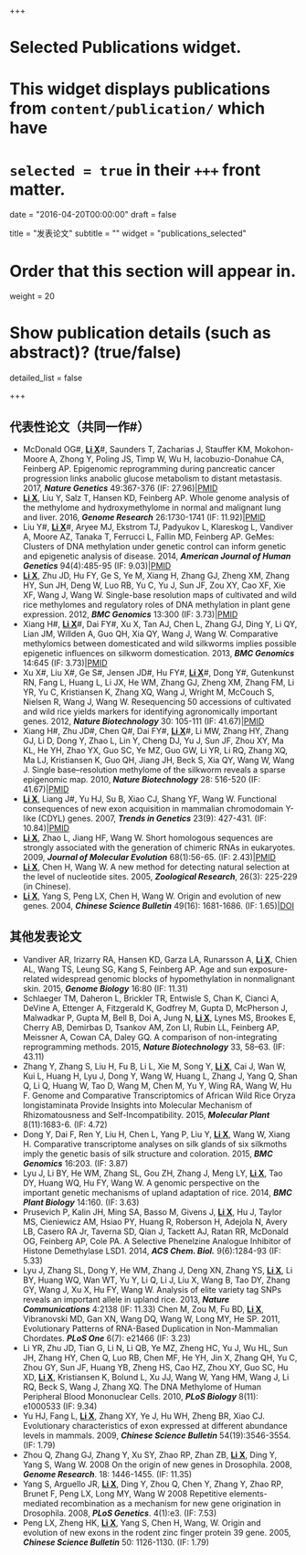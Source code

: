 +++
# Selected Publications widget.
# This widget displays publications from `content/publication/` which have
# `selected = true` in their `+++` front matter.

date = "2016-04-20T00:00:00"
draft = false

title = "发表论文"
subtitle = ""
widget = "publications_selected"

# Order that this section will appear in.
weight = 20

# Show publication details (such as abstract)? (true/false)
detailed_list = false

+++

## 代表性论文（共同一作#）
* McDonald OG#, <u>**Li X**</u>#, Saunders T, Zacharias J, Stauffer KM, Mokohon-Moore A, Zhong Y, Poling JS, Timp W, Wu H, Iacobuzio-Donahue CA, Feinberg AP. Epigenomic reprogramming during pancreatic cancer progression links anabolic glucose metabolism to distant metastasis. 2017, ***Nature Genetics*** 49:367-376 (IF: 27.96)|[PMID](https://www.ncbi.nlm.nih.gov/pubmed/28092686)
* <u>**Li X**</u>, Liu Y, Salz T, Hansen KD, Feinberg AP. Whole genome analysis of the methylome and hydroxymethylome in normal and malignant lung and liver. 2016, ***Genome Research*** 26:1730-1741 (IF: 11.92)|[PMID](https://www.ncbi.nlm.nih.gov/pubmed/27737935)
* Liu Y#, <u>**Li X**</u>#, Aryee MJ, Ekstrom TJ, Padyukov L, Klareskog L, Vandiver A, Moore AZ, Tanaka T, Ferrucci L, Fallin MD, Feinberg AP. GeMes: Clusters of DNA methylation under genetic control can inform genetic and epigenetic analysis of disease. 2014, ***American Journal of Human Genetics*** 94(4):485-95 (IF: 9.03)|[PMID](https://www.ncbi.nlm.nih.gov/pubmed/24656863)
* <u>**Li X**</u>, Zhu JD, Hu FY, Ge S, Ye M,  Xiang H, Zhang GJ, Zheng XM, Zhang HY, Sun JH, Deng W, Luo RB, Yu C, Yu J, Sun JF, Zou XY, Cao XF, Xie XF, Wang J, Wang W. Single-base resolution maps of cultivated and wild rice methylomes and regulatory roles of DNA methylation in plant gene expression. 2012,  ***BMC Genomics*** 13:300 (IF: 3.73)|[PMID](https://www.ncbi.nlm.nih.gov/pubmed/22747568)
* Xiang H#, <u>**Li X**</u>#, Dai FY#, Xu X, Tan AJ, Chen L, Zhang GJ, Ding Y, Li QY, Lian JM, Willden A, Guo QH, Xia QY, Wang J, Wang W. Comparative methylomics between domesticated and wild silkworms implies possible epigenetic influences on silkworm domestication. 2013, ***BMC Genomics*** 14:645 (IF: 3.73)|[PMID](https://www.ncbi.nlm.nih.gov/pubmed/24059350)
* Xu X#, Liu X#, Ge S#, Jensen JD#, Hu FY#, <u>**Li X**</u>#, Dong Y#, Gutenkunst RN, Fang L, Huang L, Li JX, He WM, Zhang GJ, Zheng XM, Zhang FM, Li YR, Yu C, Kristiansen K, Zhang XQ, Wang J, Wright M, McCouch S, Nielsen R, Wang J, Wang W. Resequencing 50 accessions of cultivated and wild rice yields markers for identifying agronomically important genes. 2012, ***Nature Biotechnology*** 30: 105-111 (IF: 41.67)|[PMID](https://www.ncbi.nlm.nih.gov/pubmed/22158310)
* Xiang H#, Zhu JD#, Chen Q#, Dai FY#, <u>**Li X**</u>#, Li MW, Zhang HY, Zhang GJ, Li D, Dong Y, Zhao L, Lin Y, Cheng DJ, Yu J, Sun JF, Zhou XY, Ma KL, He YH, Zhao YX, Guo SC, Ye MZ, Guo GW, Li YR, Li RQ, Zhang XQ, Ma LJ, Kristiansen K, Guo QH, Jiang JH, Beck S, Xia QY, Wang W, Wang J. Single base–resolution methylome of the silkworm reveals a sparse epigenomic map. 2010, ***Nature Biotechnology*** 28: 516-520 (IF: 41.67)|[PMID](https://www.ncbi.nlm.nih.gov/pubmed/20436463)
* <u>**Li X**</u>, Liang J#, Yu HJ, Su B, Xiao CJ, Shang YF, Wang W. Functional consequences of new exon acquisition in mammalian chromodomain Y-like (CDYL) genes. 2007, ***Trends in Genetics*** 23(9): 427-431. (IF: 10.84)|[PMID](https://www.ncbi.nlm.nih.gov/pubmed/17573145)
* <u>**Li X**</u>, Zhao L, Jiang HF, Wang W. Short homologous sequences are strongly associated with the generation of chimeric RNAs in eukaryotes. 2009, ***Journal of Molecular Evolution*** 68(1):56-65. (IF: 2.43)|[PMID](https://www.ncbi.nlm.nih.gov/pubmed/19089307)
* <u>**Li X**</u>, Chen H, Wang W. A new method for detecting natural selection at the level of nucleotide sites. 2005, ***Zoological Research***, 26(3): 225-229 (in Chinese).
* <u>**Li X**</u>, Yang S, Peng LX, Chen H, Wang W. Origin and evolution of new genes. 2004, ***Chinese Science Bulletin*** 49(16): 1681-1686. (IF: 1.65)|[DOI](https://link.springer.com/article/10.1007/BF03184298)

## 其他发表论文
* Vandiver AR, Irizarry RA, Hansen KD, Garza LA, Runarsson A, <u>**Li X**</u>, Chien AL, Wang TS, Leung SG, Kang S, Feinberg AP. Age and sun exposure-related widespread genomic blocks of hypomethylation in nonmalignant skin. 2015, ***Genome Biology*** 16:80 (IF: 11.31)
* Schlaeger TM, Daheron L, Brickler TR, Entwisle S, Chan K, Cianci A, DeVine A, Ettenger A, Fitzgerald K, Godfrey M, Gupta D, McPherson J, Malwadkar P, Gupta M, Bell B, Doi A, Jung N, <u>**Li X**</u>, Lynes MS, Brookes E, Cherry AB, Demirbas D, Tsankov AM, Zon LI, Rubin LL, Feinberg AP, Meissner A, Cowan CA, Daley GQ. A comparison of non-integrating reprogramming methods. 2015, ***Nature Biotechnology*** 33, 58–63. (IF: 43.11)
* Zhang Y, Zhang S, Liu H, Fu B, Li L, Xie M, Song Y, <u>**Li X**</u>, Cai J, Wan W, Kui L, Huang H, Lyu J, Dong Y, Wang W, Huang L, Zhang J, Yang Q, Shan Q, Li Q, Huang W, Tao D, Wang M, Chen M, Yu Y, Wing RA, Wang W, Hu F. Genome and Comparative Transcriptomics of African Wild Rice Oryza longistaminata Provide Insights into Molecular Mechanism of Rhizomatousness and Self-Incompatibility. 2015, ***Molecular Plant*** 8(11):1683-6. (IF: 4.72)
* Dong Y, Dai F, Ren Y, Liu H, Chen L, Yang P, Liu Y, <u>**Li X**</u>, Wang W, Xiang H. Comparative transcriptome analyses on silk glands of six silkmoths imply the genetic basis of silk structure and coloration. 2015, ***BMC Genomics*** 16:203. (IF: 3.87)
* Lyu J, Li BY, He WM, Zhang SL, Gou ZH, Zhang J, Meng LY, <u>**Li X**</u>, Tao DY, Huang WQ, Hu FY, Wang W. A genomic perspective on the important genetic mechanisms of upland adaptation of rice. 2014, ***BMC Plant Biology*** 14:160. (IF: 3.63)
* Prusevich P, Kalin JH, Ming SA, Basso M, Givens J, <u>**Li X**</u>, Hu J, Taylor MS, Cieniewicz AM, Hsiao PY, Huang R, Roberson H, Adejola N, Avery LB, Casero RA Jr, Taverna SD, Qian J, Tackett AJ, Ratan RR, McDonald OG, Feinberg AP, Cole PA. A Selective Phenelzine Analogue Inhibitor of Histone Demethylase LSD1. 2014, ***ACS Chem. Biol.*** 9(6):1284-93 (IF: 5.33)
* Lyu J, Zhang SL, Dong Y, He WM, Zhang J, Deng XN, Zhang YS, <u>**Li X**</u>, Li BY, Huang WQ, Wan WT, Yu Y, Li Q, Li J, Liu X, Wang B, Tao DY, Zhang GY, Wang J, Xu X, Hu FY, Wang W. Analysis of elite variety tag SNPs reveals an important allele in upland rice. 2013, ***Nature Communications*** 4:2138 (IF: 11.33)
Chen M, Zou M, Fu BD, <u>**Li X**</u>, Vibranovski MD, Gan XN, Wang DQ, Wang W, Long MY, He SP. 2011, Evolutionary Patterns of RNA-Based Duplication in Non-Mammalian Chordates. ***PLoS One*** 6(7): e21466 (IF: 3.23)
* Li YR, Zhu JD, Tian G, Li N, Li QB, Ye MZ, Zheng HC, Yu J, Wu HL, Sun JH, Zhang HY, Chen Q, Luo RB, Chen MF, He YH, Jin X, Zhang QH, Yu C, Zhou GY, Sun JF, Huang YB, Zheng HS, Cao HZ, Zhou XY, Guo SC, Hu XD, <u>**Li X**</u>, Kristiansen K, Bolund L, Xu JJ, Wang W, Yang HM, Wang J, Li RQ, Beck S, Wang J, Zhang XQ. The DNA Methylome of Human Peripheral Blood Mononuclear Cells. 2010, ***PLoS Biology*** 8(11): e1000533 (IF: 9.34)
* Yu HJ, Fang L, <u>**Li X**</u>, Zhang XY, Ye J, Hu WH, Zheng BR, Xiao CJ. Evolutionary characteristics of exon expressed at different abundance levels in mammals. 2009, ***Chinese Science Bulletin*** 54(19):3546-3554. (IF: 1.79)
* Zhou Q, Zhang GJ, Zhang Y, Xu SY, Zhao RP, Zhan ZB, <u>**Li X**</u>, Ding Y, Yang S, Wang W. 2008 On the origin of new genes in Drosophila. 2008, ***Genome Research***. 18: 1446-1455. (IF: 11.35)
* Yang S, Arguello JR, <u>**Li X**</u>, Ding Y, Zhou Q, Chen Y, Zhang Y, Zhao RP, Brunet F, Peng LX, Long MY, Wang W 2008 Repetitive elements-mediated recombination as a mechanism for new gene origination in Drosophila. 2008, ***PLoS Genetics***. 4(1):e3. (IF: 7.53)
* Peng LX, Zheng HK, <u>**Li X**</u>, Yang S, Chen H, Wang, W. Origin and evolution of new exons in the rodent zinc finger protein 39 gene. 2005, ***Chinese Science Bulletin*** 50: 1126-1130. (IF: 1.79)
